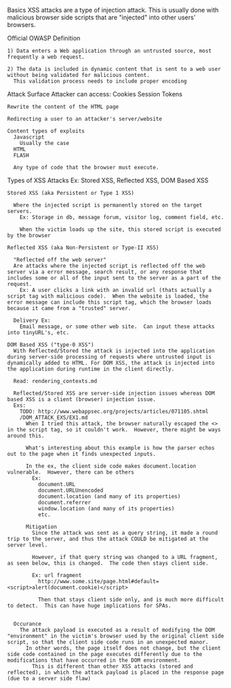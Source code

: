 Basics
  XSS attacks are a type of injection attack. This is usually done with malicious browser side scripts that are "injected" into other users' browsers.

  Official OWASP Definition

    1) Data enters a Web application through an untrusted source, most frequently a web request.
    
    2) The data is included in dynamic content that is sent to a web user without being validated for malicious content.
      This validation process needs to include proper encoding

  Attack Surface
    Attacker can access:
      Cookies
      Session Tokens

    Rewrite the content of the HTML page

    Redirecting a user to an attacker's server/website

    Content types of exploits
      Javascript
        Usually the case
      HTML
      FLASH

      Any type of code that the browser must execute.


  Types of XSS Attacks
    Ex: Stored XSS, Reflected XSS, DOM Based XSS

    Stored XSS (aka Persistent or Type 1 XSS)

      Where the injected script is permanently stored on the target servers.
        Ex: Storage in db, message forum, visitor log, comment field, etc.

        When the victim loads up the site, this stored script is executed by the browser

    Reflected XSS (aka Non-Persistent or Type-II XSS)

      "Reflected off the web server"
      Are attacks where the injected script is reflected off the web server via a error message, search result, or any response that includes some or all of the input sent to the server as a part of the request.
        Ex: A user clicks a link with an invalid url (thats actually a script tag with malicious code).  When the website is loaded, the error message can include this script tag, which the browser loads because it came from a "trusted" server.

      Delivery Ex:
        Email message, or some other web site.  Can input these attacks into tinyURL's, etc.
        
    DOM Based XSS ("type-0 XSS")
      With Reflected/Stored the attack is injected into the application during server-side processing of requests where untrusted input is dynamically added to HTML. For DOM XSS, the attack is injected into the application during runtime in the client directly.

      Read: rendering_contexts.md

      Reflected/Stored XSS are server-side injection issues whereas DOM based XSS is a client (browser) injection issue.
      Exs:
        TODO: http://www.webappsec.org/projects/articles/071105.shtml
        /DOM_ATTACK_EXS/EX1.md
          When I tried this attack, the browser naturally escaped the <> in the script tag, so it couldn't work.  However, there might be ways around this.

          What's interesting about this example is how the parser echos out to the page when it finds unexpected inputs.

          In the ex, the client side code makes document.location vulnerable.  However, there can be others
            Ex: 
              document.URL
              document.URLUnencoded
              document.location (and many of its properties)
              document.referrer
              window.location (and many of its properties)
              etc.

          Mitigation
            Since the attack was sent as a query string, it made a round trip to the server, and thus the attack COULD be mitigated at the server level.

            However, if that query string was changed to a URL fragment, as seen below, this is changed.  The code then stays client side.

            Ex: url fragment
              http://www.some.site/page.html#default=<script>alert(document.cookie)</script>

              Then that stays client side only, and is much more difficult to detect.  This can have huge implications for SPAs.


      Occurance
        The attack payload is executed as a result of modifying the DOM "environment" in the victim's browser used by the original client side script, so that the client side code runs in an unexpected manor.
          In other words, the page itself does not change, but the client side code contained in the page executes differently due to the modifications that have occurred in the DOM environment.
            This is different than other XSS attacks (stored and reflected), in which the attack payload is placed in the response page (due to a server side flaw)




